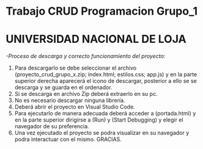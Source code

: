 # Trabajo CRUD Programacion Grupo_1
# UNIVERSIDAD NACIONAL DE LOJA
_-Proceso de descarga y correcto funcionamiento del proyecto:_
1. Para descargarlo se debe seleccionar el archivo (proyecto_crud_grupo_x.zip; index.html; estilos.css; app.js) y en la parte superior derecha aparecerá el icono de descargar, posterior a ello se se descarga y se guarda en el ordenador.
2. Si se descarga en archivo Zip deberá extraerlo en su pc.
3. No es necesario descargar ninguna librería.
4. Deberá abrir el proyecto en Visual  Studio Code.
5. Para ejecutarlo de manera adecuada deberá acceder a (portada.html) y en la parte superior dirigirse a (Run) y (Start Debugging) y elegir el navegador de su preferencia.
6. Una vez ejecutado el proyecto se podra visualizar en su navegador y podra interactuar con el mismo.
GRACIAS.
